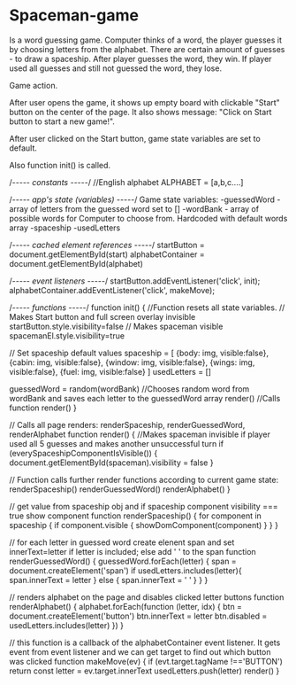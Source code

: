 # Spaceman-game
Is a word guessing game. Computer thinks of a word, the player guesses it by choosing letters from the alphabet. There are certain amount of guesses - to draw a spaceship. After player guesses the word, they win. If player used all guesses and still not guessed the word, they lose.

Game action.

After user opens the game, it shows up empty board with clickable "Start" button on the center of the page. 
It also shows message: "Click on Start button to start a new game!".

After user clicked on the Start button, game state variables are set to default. 

Also function init() is called.

/*----- constants -----*/
//English alphabet
ALPHABET = [a,b,c....] 

/*----- app's state (variables) -----*/
Game state variables:
-guessedWord - array of letters from the guessed word set to []
-wordBank - array of possible words for Computer to choose from. Hardcoded with default words array
-spaceship
-usedLetters

/*----- cached element references -----*/
startButton = document.getElementById(start)
alphabetContainer = document.getElementById(alphabet)

/*----- event listeners -----*/
startButton.addEventListener('click', init);
alphabetContainer.addEventListener('click', makeMove);

/*----- functions -----*/
function init() { //Function resets all state variables. 
  // Makes Start button and full screen overlay invisible
  startButton.style.visibility=false
  // Makes spaceman visible
  spacemanEl.style.visibility=true

  // Set spaceship default values
  spaceship = [
    {body: img, visible:false},
    {cabin: img, visible:false},
    {window: img, visible:false},
    {wings: img, visible:false},
    {fuel: img, visible:false}
  ]
  usedLetters = []

  guessedWord = random(wordBank) //Chooses random word from wordBank and saves each letter to the guessedWord array
  render() //Calls function render()
}

// Calls all page renders: renderSpaceship, renderGuessedWord, renderAlphabet
function render() {
  //Makes spaceman invisible if player used all 5 guesses and makes another unsuccessful turn
  if (everySpaceshipComponentIsVisible()) {
    document.getElementById(spaceman).visibility = false
  }

  // Function calls further render functions according to current game state: 
  renderSpaceship()
  renderGuessedWord()
  renderAlphabet()
}

// get value from spaceship obj and if spaceship component visibility === true show component
function renderSpaceship() {
  for component in spaceship {
    if component.visible {
      showDomComponent(component)
    }
  }
}

// for each letter in guessed word create elenent span and set innerText=letter if letter is included; else add ' ' to the span
function renderGuessedWord() {
  guessedWord.forEach(letter) {
    span = document.createElement('span')
    if usedLetters.includes(letter){
      span.innerText = letter
    }
    else {
      span.innerText = ' '
    }
  }
}

// renders alphabet on the page and disables clicked letter buttons
function renderAlphabet() {
  alphabet.forEach(function (letter, idx) {
    btn = document.createElement('button')
    btn.innerText = letter
    btn.disabled = usedLetters.includes(letter)
  })
}

// this function is a callback of the alphabetContainer event listener. It gets event from event listener and we can get target to find out which button was clicked
function makeMove(ev) {
  if (evt.target.tagName !=='BUTTON') return
  const letter = ev.target.innerText
  usedLetters.push(letter)
  render()
}